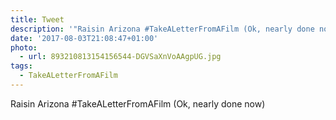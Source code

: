 ```yaml
---
title: Tweet
description: '"Raisin Arizona #TakeALetterFromAFilm (Ok, nearly done now) "'
date: '2017-08-03T21:08:47+01:00'
photo:
  - url: 893210813154156544-DGVSaXnVoAAgpUG.jpg
tags:
  - TakeALetterFromAFilm
---
```

Raisin Arizona #TakeALetterFromAFilm (Ok, nearly done now) 
